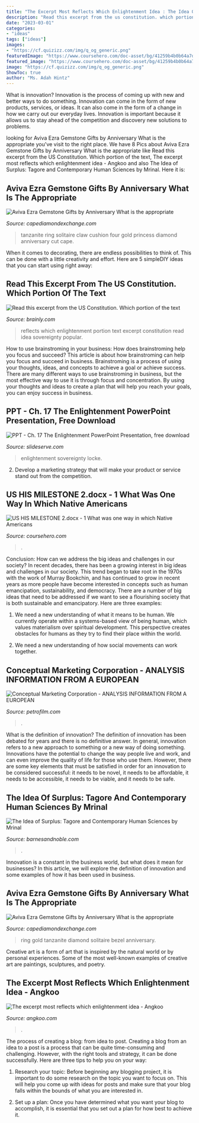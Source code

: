 ```yaml
---
title: "The Excerpt Most Reflects Which Enlightenment Idea : The Idea Of Surplus: Tagore And Contemporary Human Sciences By Mrinal"
description: "Read this excerpt from the us constitution. which portion of the text"
date: "2023-03-01"
categories:
- "ideas"
tags: ["ideas"]
images:
- "https://cf.quizizz.com/img/q_og_generic.png"
featuredImage: "https://www.coursehero.com/doc-asset/bg/41259b4b0b64a7da29a9c0a9d69558800f6e1de3/splits/v9.2/split-0-page-2-html-bg.jpg"
featured_image: "https://www.coursehero.com/doc-asset/bg/41259b4b0b64a7da29a9c0a9d69558800f6e1de3/splits/v9.2/split-0-page-2-html-bg.jpg"
image: "https://cf.quizizz.com/img/q_og_generic.png"
ShowToc: true
author: "Ms. Adah Hintz"
---
```



What is innovation?
Innovation is the process of coming up with new and better ways to do something. Innovation can come in the form of new products, services, or ideas. It can also come in the form of a change in how we carry out our everyday lives. Innovation is important because it allows us to stay ahead of the competition and discovery new solutions to problems.

	

		
looking for Aviva Ezra Gemstone Gifts by Anniversary What is the appropriate you've visit to the right place. We have 8 Pics about Aviva Ezra Gemstone Gifts by Anniversary What is the appropriate like Read this excerpt from the US Constitution. Which portion of the text, The excerpt most reflects which enlightenment idea - Angkoo and also The Idea of Surplus: Tagore and Contemporary Human Sciences by Mrinal. Here it is:
		
    
## Aviva Ezra Gemstone Gifts By Anniversary What Is The Appropriate

<img loading=lazy src="https://cdn.shopify.com/s/files/1/0009/8572/7029/products/18WRT140-1_600x.jpg?v=1600779835" onerror="this.onerror=null;this.src='https://tse2.mm.bing.net/th?id=OIP.q403XHuAzpsj0uyrCOvDSwHaHa&amp;pid=15.1';" alt="Aviva Ezra Gemstone Gifts by Anniversary What is the appropriate">

_Source: capediamondexchange.com_

>tanzanite ring solitaire claw cushion four gold princess diamond anniversary cut cape. 

	

When it comes to decorating, there are endless possibilities to think of. This can be done with a little creativity and effort. Here are 5 simpleDIY ideas that you can start using right away:

    
## Read This Excerpt From The US Constitution. Which Portion Of The Text

<img loading=lazy src="https://us-static.z-dn.net/files/d75/9be7cc3052de65a1558a8868982c665f.png" onerror="this.onerror=null;this.src='https://tse3.mm.bing.net/th?id=OIP.Q_n1H7NilTQoqU0WSetkTQHaHa&amp;pid=15.1';" alt="Read this excerpt from the US Constitution. Which portion of the text">

_Source: brainly.com_

>reflects which enlightenment portion text excerpt constitution read idea sovereignty popular. 

	

How to use brainstroming in your business: How does brainstroming help you focus and succeed?
This article is about how brainstroming can help you focus and succeed in business. Brainstroming is a process of using your thoughts, ideas, and concepts to achieve a goal or achieve success. There are many different ways to use brainstroming in business, but the most effective way to use it is through focus and concentration. By using your thoughts and ideas to create a plan that will help you reach your goals, you can enjoy success in business.

    
## PPT - Ch. 17 The Enlightenment PowerPoint Presentation, Free Download

<img loading=lazy src="https://image1.slideserve.com/2143085/popular-sovereignty-l.jpg" onerror="this.onerror=null;this.src='https://tse2.mm.bing.net/th?id=OIP.LTtSaEoDLlFcXYxW-MgijQHaFj&amp;pid=15.1';" alt="PPT - Ch. 17 The Enlightenment PowerPoint Presentation, free download">

_Source: slideserve.com_

>enlightenment sovereignty locke. 

	

2. Develop a marketing strategy that will make your product or service stand out from the competition.

    
## US HIS MILESTONE 2.docx - 1 What Was One Way In Which Native Americans

<img loading=lazy src="https://www.coursehero.com/doc-asset/bg/41259b4b0b64a7da29a9c0a9d69558800f6e1de3/splits/v9.2/split-0-page-2-html-bg.jpg" onerror="this.onerror=null;this.src='https://tse4.mm.bing.net/th?id=OIP.baaro4fzmQL_avopwhPxFgHaJl&amp;pid=15.1';" alt="US HIS MILESTONE 2.docx - 1 What was one way in which Native Americans">

_Source: coursehero.com_

>. 

	

Conclusion: How can we address the big ideas and challenges in our society?
In recent decades, there has been a growing interest in big ideas and challenges in our society. This trend began to take root in the 1970s with the work of Murray Bookchin, and has continued to grow in recent years as more people have become interested in concepts such as human emancipation, sustainability, and democracy.
There are a number of big ideas that need to be addressed if we want to see a flourishing society that is both sustainable and emancipatory. Here are three examples:

1) We need a new understanding of what it means to be human. We currently operate within a systems-based view of being human, which values materialism over spiritual development. This perspective creates obstacles for humans as they try to find their place within the world.

2) We need a new understanding of how social movements can work together.

    
## Conceptual Marketing Corporation - ANALYSIS INFORMATION FROM A EUROPEAN

<img loading=lazy src="http://petrofilm.com/yahoo_site_admin/assets/images/0_PAY-Holocaust-Horrors_4.4141820_std.jpg" onerror="this.onerror=null;this.src='https://tse4.mm.bing.net/th?id=OIP.z-S238aPUqNgyFv3E-xrygHaJI&amp;pid=15.1';" alt="Conceptual Marketing Corporation - ANALYSIS INFORMATION FROM A EUROPEAN">

_Source: petrofilm.com_

>. 

	

What is the definition of innovation?
The definition of innovation has been debated for years and there is no definitive answer. In general, innovation refers to a new approach to something or a new way of doing something. Innovations have the potential to change the way people live and work, and can even improve the quality of life for those who use them. However, there are some key elements that must be satisfied in order for an innovation to be considered successful: it needs to be novel, it needs to be affordable, it needs to be accessible, it needs to be viable, and it needs to be safe.

    
## The Idea Of Surplus: Tagore And Contemporary Human Sciences By Mrinal

<img loading=lazy src="http://prodimage.images-bn.com/pimages/9781000083651_p0_v1_s1200x630.jpg" onerror="this.onerror=null;this.src='https://tse2.mm.bing.net/th?id=OIP.eoElCgEjKAzCnYYDkzxVDQAAAA&amp;pid=15.1';" alt="The Idea of Surplus: Tagore and Contemporary Human Sciences by Mrinal">

_Source: barnesandnoble.com_

>. 

	

Innovation is a constant in the business world, but what does it mean for businesses? In this article, we will explore the definition of innovation and some examples of how it has been used in business.

    
## Aviva Ezra Gemstone Gifts By Anniversary What Is The Appropriate

<img loading=lazy src="https://cdn.shopify.com/s/files/1/0009/8572/7029/products/18WRT127-2_600x.jpg?v=1600694992" onerror="this.onerror=null;this.src='https://tse2.mm.bing.net/th?id=OIP.s-WeybIYQ3_aWygf37-oqAHaHa&amp;pid=15.1';" alt="Aviva Ezra Gemstone Gifts by Anniversary What is the appropriate">

_Source: capediamondexchange.com_

>ring gold tanzanite diamond solitaire bezel anniversary. 

	

Creative art is a form of art that is inspired by the natural world or by personal experiences. Some of the most well-known examples of creative art are paintings, sculptures, and poetry.

    
## The Excerpt Most Reflects Which Enlightenment Idea - Angkoo

<img loading=lazy src="https://cf.quizizz.com/img/q_og_generic.png" onerror="this.onerror=null;this.src='https://tse4.mm.bing.net/th?id=OIP.968izcxYN1I-1LC-nm-fwQHaD4&amp;pid=15.1';" alt="The excerpt most reflects which enlightenment idea - Angkoo">

_Source: angkoo.com_

>. 

	

The process of creating a blog: from idea to post.
Creating a blog from an idea to a post is a process that can be quite time-consuming and challenging. However, with the right tools and strategy, it can be done successfully. Here are three tips to help you on your way: 
1. Research your topic: Before beginning any blogging project, it is important to do some research on the topic you want to focus on. This will help you come up with ideas for posts and make sure that your blog falls within the bounds of what you are interested in. 

2. Set up a plan: Once you have determined what you want your blog to accomplish, it is essential that you set out a plan for how best to achieve it.

